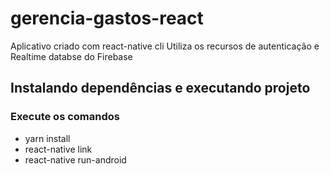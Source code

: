 # gerencia-gastos-react

Aplicativo criado com react-native cli
Utiliza os recursos de autenticação e Realtime databse do Firebase

## Instalando dependências e executando projeto

### Execute os comandos 
  - yarn install
  - react-native link
  - react-native run-android
